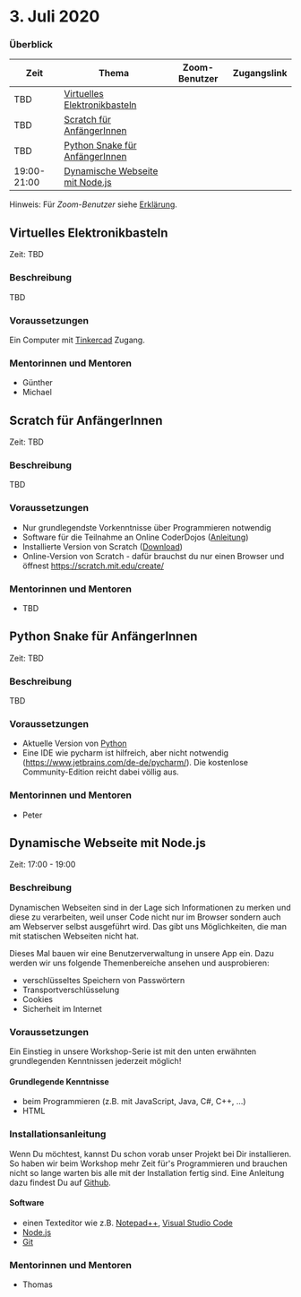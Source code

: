 # 3. Juli 2020

### Überblick

| Zeit        | Thema                                                             | Zoom-Benutzer | Zugangslink                                                                |
| ----------- | ----------------------------------------------------------------- | ------------- | -------------------------------------------------------------------------- |
| TBD         | [Virtuelles Elektronikbasteln](#virtuelles-elektronikbasteln)     |               |                                                                            |
| TBD         | [Scratch für AnfängerInnen](#scratch-für-anfängerinnen)           |               |                                                                            |
| TBD         | [Python Snake für AnfängerInnen](#python-snake-für-anfängerinnen) |               |                                                                            |
| 19:00-21:00 | [Dynamische Webseite mit Node.js](#dynamische-webseite-mit-nodejs)|               |                                                                            |

Hinweis: Für _Zoom-Benutzer_ siehe [Erklärung](https://github.com/coderdojo-linz/coderdojo-online/blob/master/Zoom.md).


## Virtuelles Elektronikbasteln

Zeit: TBD

### Beschreibung

TBD

### Voraussetzungen

Ein Computer mit [Tinkercad](https://www.tinkercad.com) Zugang.

### Mentorinnen und Mentoren

- Günther
- Michael


## Scratch für AnfängerInnen

Zeit: TBD

### Beschreibung

TBD

### Voraussetzungen

- Nur grundlegendste Vorkenntnisse über Programmieren notwendig
- Software für die Teilnahme an Online CoderDojos ([Anleitung](https://linz.coderdojo.net/online-coderdojo-tipps.html))
- Installierte Version von Scratch ([Download](https://scratch.mit.edu/download))
- Online-Version von Scratch - dafür brauchst du nur einen Browser und öffnest https://scratch.mit.edu/create/

### Mentorinnen und Mentoren

- TBD


## Python Snake für AnfängerInnen

Zeit: TBD

### Beschreibung

TBD

### Voraussetzungen

- Aktuelle Version von [Python](https://www.python.org/downloads/)
- Eine IDE wie pycharm ist hilfreich, aber nicht notwendig (https://www.jetbrains.com/de-de/pycharm/). Die kostenlose Community-Edition reicht dabei völlig aus.

### Mentorinnen und Mentoren

- Peter

## Dynamische Webseite mit Node.js

Zeit: 17:00 - 19:00

### Beschreibung

Dynamischen Webseiten sind in der Lage sich Informationen zu merken und diese zu verarbeiten, weil unser Code nicht nur im Browser sondern auch am Webserver selbst ausgeführt wird. Das gibt uns Möglichkeiten, die man mit statischen Webseiten nicht hat.

Dieses Mal bauen wir eine Benutzerverwaltung in unsere App ein. Dazu werden wir uns folgende Themenbereiche ansehen und ausprobieren:

- verschlüsseltes Speichern von Passwörtern
- Transportverschlüsselung
- Cookies
- Sicherheit im Internet

### Voraussetzungen

Ein Einstieg in unsere Workshop-Serie ist mit den unten erwähnten grundlegenden Kenntnissen jederzeit möglich!

#### Grundlegende Kenntnisse

- beim Programmieren (z.B. mit JavaScript, Java, C#, C++, ...)
- HTML

### Installationsanleitung

Wenn Du möchtest, kannst Du schon vorab unser Projekt bei Dir installieren. So haben wir beim Workshop mehr Zeit für's Programmieren und brauchen nicht so lange warten bis alle mit der Installation fertig sind. Eine Anleitung dazu findest Du auf [Github](https://github.com/coderdojo-neusiedl/dynamic-webpage/tree/workshop-20200703).

#### Software

- einen Texteditor wie z.B. [Notepad++](https://notepad-plus-plus.org), [Visual Studio Code](https://code.visualstudio.com)
- [Node.js](https://nodejs.org/en/download/)
- [Git](https://git-scm.com/download/win)

### Mentorinnen und Mentoren

- Thomas
